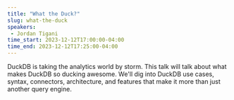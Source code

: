```yaml
---
title: "What the Duck?"
slug: what-the-duck
speakers:
 - Jordan Tigani
time_start: 2023-12-12T17:00:00-04:00
time_end: 2023-12-12T17:25:00-04:00
---
```


DuckDB is taking the analytics world by storm. This talk will talk about what makes DuckDB so ducking awesome. We'll dig into DuckDB use cases, syntax, connectors, architecture, and features that make it more than just another query engine.